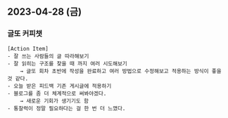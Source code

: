 ## 2023-04-28 (금)

### 글또 커피챗
    [Action Item]
    - 잘 쓰는 사람들의 글 따라해보기
    - 잘 읽히는 구조를 찾을 때 까지 여러 시도해보기
        → 글또 회차 초반에 작성을 완료하고 여러 방법으로 수정해보고 적용하는 방식이 좋을 것 같다.
    - 오늘 받은 피드백 기존 게시글에 적용하기
    - 블로그를 좀 더 체계적으로 써봐야겠다.
        → 새로운 기회가 생기기도 함
    - 통찰력이 정말 필요하다는 걸 한 번 더 느꼈다.